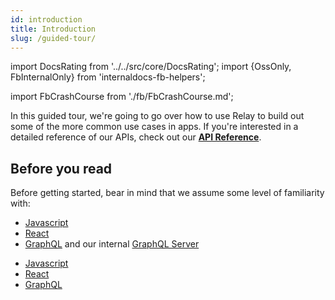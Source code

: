 ```yaml
---
id: introduction
title: Introduction
slug: /guided-tour/
---
```


import DocsRating from '../../src/core/DocsRating';
import {OssOnly, FbInternalOnly} from 'internaldocs-fb-helpers';

import FbCrashCourse from './fb/FbCrashCourse.md';

In this guided tour, we're going to go over how to use Relay to build out some of the more common use cases in apps. If you're interested in a detailed reference of our APIs, check out our **[API Reference](../api-reference/relay-environment-provider/)**.


## Before you read

Before getting started, bear in mind that we assume some level of familiarity with:

<FbInternalOnly>

* [Javascript](https://our.internmc.facebook.com/intern/wiki/JavaScript/)
* [React](https://our.internmc.facebook.com/intern/wiki/ReactGuide/)
* [GraphQL](https://our.internmc.facebook.com/intern/wiki/GraphQL/) and our internal [GraphQL Server](https://our.internmc.facebook.com/intern/wiki/Graphql-for-hack-developers/)

</FbInternalOnly>

<OssOnly>

* [Javascript](https://felix-kling.de/jsbasics/)
* [React](https://reactjs.org/docs/getting-started.html)
* [GraphQL](https://graphql.org/learn/)

</OssOnly>

<FbCrashCourse />

<DocsRating />
